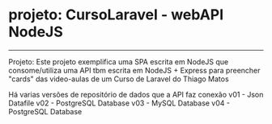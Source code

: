 # projeto: CursoLaravel - webAPI NodeJS

----------------------------------------------------------------
Projeto: Este projeto exemplifica uma SPA escrita em NodeJS que 
         consome/utiliza uma API tbm escrita em NodeJS + Express
         para preencher "cards" das video-aulas de um
         Curso de Laravel do Thiago Matos

Há varias versões de repositório de dados que a API faz conexão
v01 - Json Datafile
v02 - PostgreSQL Database
v03 - MySQL Database
v04 - PostgreSQL Database

